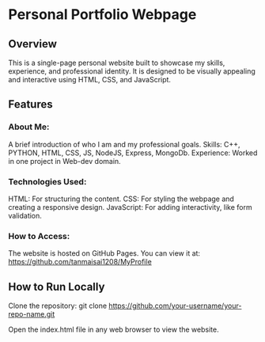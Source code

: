 # Personal Portfolio Webpage #
## Overview ##

This is a single-page personal website built to showcase my skills, experience, and professional identity.
It is designed to be visually appealing and interactive using HTML, CSS, and JavaScript.

## Features ##

### About Me: ###
A brief introduction of who I am and my professional goals.
Skills: C++, PYTHON, HTML, CSS, JS, NodeJS, Express, MongoDb.
Experience: Worked in one project in Web-dev domain.

### Technologies Used: ###
HTML: For structuring the content.
CSS: For styling the webpage and creating a responsive design.
JavaScript: For adding interactivity, like form validation.

### How to Access: ###
The website is hosted on GitHub Pages. You can view it at: https://github.com/tanmaisai1208/MyProfile

## How to Run Locally ##
Clone the repository:
git clone https://github.com/your-username/your-repo-name.git

Open the index.html file in any web browser to view the website.
